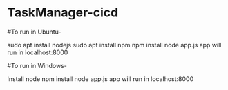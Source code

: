 # TaskManager-cicd

#To run in Ubuntu-

sudo apt install nodejs
sudo apt install npm
npm install
node app.js
app will run in localhost:8000

#To run in Windows-

Install node
npm install
node app.js
app will run in localhost:8000
